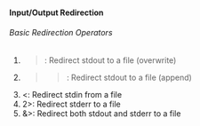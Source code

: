 #### Input/Output Redirection

###### Basic Redirection Operators
1. >: Redirect stdout to a file (overwrite)
2. >>: Redirect stdout to a file (append)
3. <: Redirect stdin from a file
4. 2>: Redirect stderr to a file
5. &>: Redirect both stdout and stderr to a file
